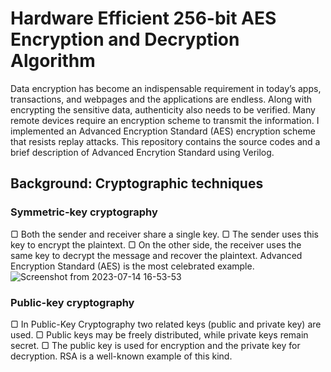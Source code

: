 # Hardware Efficient 256-bit AES Encryption and Decryption Algorithm



Data encryption has become an indispensable requirement in today’s apps, transactions, and
webpages and the applications are endless. Along with encrypting the sensitive data, authenticity
also needs to be verified. Many remote devices require an encryption scheme to transmit the
information. I implemented an Advanced Encryption Standard (AES) encryption scheme that resists replay attacks.
This repository contains the source codes and a brief description of Advanced Encrytion Standard using Verilog.


## Background: Cryptographic techniques 
### Symmetric-key cryptography
▢ Both the sender and receiver share a single key.
▢ The sender uses this key to encrypt the plaintext.
▢ On the other side, the receiver uses the same key to decrypt the message and recover
the plaintext. Advanced Encryption Standard (AES) is the most celebrated example.
![Screenshot from 2023-07-14 16-53-53](https://github.com/vendraDp/AES_Vendra_Durgaprasad-/assets/107578770/599d202f-4d52-44ff-9a80-fb58f4da752c)

### Public-key cryptography
▢ In Public-Key Cryptography two related keys (public and private key) are used.
▢ Public keys may be freely distributed, while private keys remain secret.
▢ The public key is used for encryption and the private key for decryption. RSA is a
well-known example of this kind.
